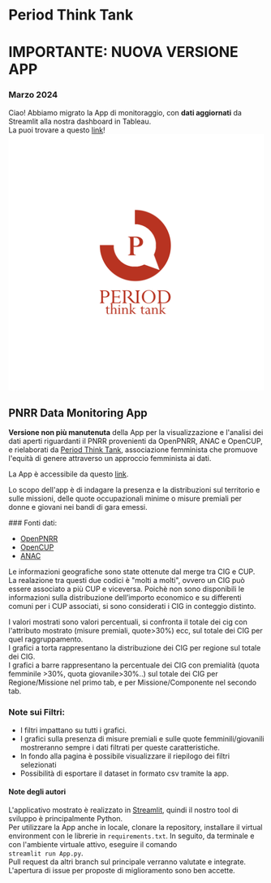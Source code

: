 # Period Think Tank
# IMPORTANTE: NUOVA VERSIONE APP 
### Marzo 2024
Ciao! Abbiamo migrato la App di monitoraggio, con **dati aggiornati** da Streamlit alla nostra dashboard in Tableau.  
La puoi trovare a questo [link](https://public.tableau.com/app/profile/period.thinktank/viz/webapp-attempt_newbase/Home)!
![alt text](assets/period_logo.png)


## PNRR Data Monitoring App
**Versione non più manutenuta** della App per la visualizzazione e l'analisi dei dati aperti riguardanti il PNRR provenienti da OpenPNRR, ANAC e OpenCUP, 
e rielaborati da [Period Think Tank](https://www.thinktankperiod.org/), associazione femminista che promuove l'equità di genere attraverso un approccio femminista ai dati.  

La App è accessibile da questo [link](https://periodthinktank-analisi-dati-pnrr-app-6tk6o2.streamlit.app/).  

Lo scopo dell'app è di indagare la presenza e la distribuzioni sul territorio e sulle missioni, 
delle quote occupazionali minime o misure premiali per donne e giovani nei bandi di gara emessi.  

### Fonti dati:
* [OpenPNRR](https://openpnrr.it/)
* [OpenCUP](https://www.opencup.gov.it/portale/web/opencup/opendata)
* [ANAC](https://pnrr.datibenecomune.it/fonti/anac/)     

Le informazioni geografiche sono state ottenute dal merge tra CIG e CUP. La realazione tra questi due codici è "molti a molti", ovvero un CIG può essere associato a più CUP e viceversa.
Poichè non sono disponibili le informazioni sulla distribuzione dell’importo economico e su differenti comuni per i CUP associati, si sono considerati i CIG in conteggio distinto.  

I valori mostrati sono valori percentuali, si confronta il totale dei cig con l'attributo mostrato (misure premiali, quote>30%) ecc, sul totale dei CIG per quel raggruppamento.  
I grafici a torta rappresentano la distribuzione dei CIG per regione sul totale dei CIG.  
I grafici a barre rappresentano la percentuale dei CIG con premialità (quota femminile >30%, quota giovanile>30%..) sul totale dei CIG per Regione/Missione nel primo tab, e per Missione/Componente nel secondo tab.  

### Note sui Filtri:
* I filtri impattano su tutti i grafici.
* I grafici sulla presenza di misure premiali e sulle quote femminili/giovanili mostreranno sempre i dati filtrati per queste caratteristiche.
* In fondo alla pagina è possibile visualizzare il riepilogo dei filtri selezionati
* Possibilità di esportare il dataset in formato csv tramite la app.

#### Note degli autori
L'applicativo mostrato è realizzato in [Streamlit](https://streamlit.io/), quindi il nostro tool di sviluppo è principalmente Python.    
Per utilizzare la App anche in locale, clonare la repository, installare il virtual environment con le librerie in ```requirements.txt```.
In seguito, da terminale e con l'ambiente virtuale attivo, eseguire il comando  
```streamlit run App.py```.  
Pull request da altri branch sul principale verranno valutate e integrate. L'apertura di issue per proposte di miglioramento sono ben accette.
